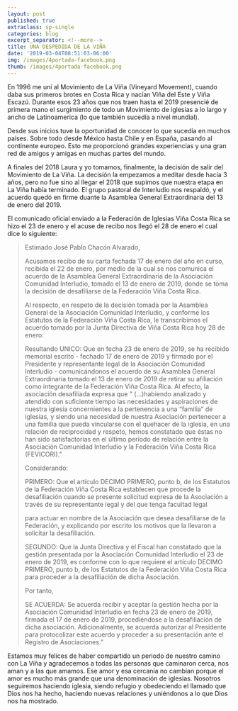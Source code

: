 ```yaml
---
layout: post
published: true
extraclass: sp-single
categories: blog
excerpt_separator: <!--more-->
title: UNA DESPEDIDA DE LA VIÑA
date: '2019-03-04T08:51:03-06:00'
img: /images/4portada-facebook.png
thumb: /images/4portada-facebook.png
---
```

En 1996 me uní al Movimiento de La Viña (Vineyard Movement), cuando daba sus primeros brotes en Costa Rica y nacían Viña del Este y Viña Escazú. Durante esos 23 años que nos traen hasta el 2019 presencié de primera mano el surgimiento de todo un Movimiento de iglesias a lo largo y ancho de Latinoamerica (lo que también sucedía a nivel mundial). 

<!--more-->

Desde sus inicios tuve la oportunidad de conocer lo que sucedía en muchos países. Sobre todo desde México hasta Chile y en España, pasando al continente europeo. Esto me proporcionó grandes experiencias y una gran red de amigos y amigas en muchas partes del mundo. 

A finales del 2018 Laura y yo tomamos, finalmente, la decisión de salir del Movimiento de La Viña. La decisión la empezamos a meditar desde hacía 3 años, pero no fue sino al llegar el 2018 que supimos que nuestra etapa en La Viña había terminado. El grupo pastoral de Interludio nos respaldó, y el acuerdo quedó en firme duante la Asamblea General Extraordinaria del 13 de enero del 2019. 

El comunicado oficial enviado a la Federación de Iglesias Viña Costa Rica se hizo el  23 de enero y el acuse de recibo nos llegó el 28 de enero el cual dice lo siguiente: 

> Estimado José Pablo Chacón Alvarado,
>
> Acusamos recibo de su carta fechada 17 de enero del año en curso, recibida el 22 de enero, por medio de la cual se nos comunica el acuerdo de la Asamblea General Extraordinaria de la Asociación Comunidad Interludio, tomado el 13 de enero de 2019, donde se toma la decisión de desafiliarse de la Federación Viña Costa Rica.
>
> Al respecto, en respeto de la decisión tomada por la Asamblea General de la Asociación Comunidad Interludio, y conforme los Estatutos de la Federación Viña Costa Rica, le transcribimos el acuerdo tomado por la Junta Directiva de Viña Costa Rica hoy 28 de enero:
>
> Resultando UNICO: Que en fecha 23 de enero de 2019, se ha recibido memorial escrito - fechado 17 de enero de 2019 y firmado por el Presidente y representante legal de la Asociación Comunidad Interludio - comunicándonos el acuerdo de su Asamblea General Extraordinaria tomado el 13 de enero de 2019 de retirar su afiliación como integrante de la Federación Viña Costa Rica. Al efecto, la asociación desafiliada expresa que " (...)habiendo analizado y atendido con suficiente tiempo las necesidades y aspiraciones de nuestra iglesia concernientes a la pertenencia a una “familia” de iglesias, y siendo una necesidad de nuestra Asociación pertenecer a una familia que pueda vincularse con el quehacer de la iglesia, en una relación de reciprocidad y respeto, hemos constatado que éstas no han sido satisfactorias en el último período de relación entre la Asociación Comunidad Interludio y la Federación Viña Costa Rica (FEVICORI)."
>
> Considerando:
>
> PRIMERO: Que el artículo DECIMO PRIMERO, punto b, de los Estatutos de la Federación Viña Costa Rica establecen que procede la desafiliación cuando se presente solicitud expresa de la Asociación a través de su representante legal y del que tenga facultad legal
>
> para actuar en nombre de la Asociación que desea desafiliarse de la Federación, y explicando por escrito los motivos que la llevaron a solicitar la desafiliación.
>
> SEGUNDO: Que la Junta Directiva y el Fiscal han constatado que la gestión presentada por la Asociación Comunidad Interludio el 23 de enero de 2019, es conforme con lo que requiere el artículo DECIMO PRIMERO, punto b, de los Estatutos de la Federación Viña Costa Rica para proceder a la desafiliación de dicha Asociación.
>
> Por tanto,
>
> SE ACUERDA: Se acuerda recibir y aceptar la gestión hecha por la Asociación Comunidad Interludio en fecha 23 de enero de 2019, firmada el 17 de enero de 2019, procediéndose a la desafiliación de dicha asociación. Adicionalmente, se acuerda autorizar al Presidente para protocolizar este acuerdo y proceder a su presentación ante el Registro de Asociaciones.”

Estamos muy felices de haber compartido un periodo de nuestro camino con La Viña y agradecemos a todas las personas que caminaron cerca, nos aman y a las que amamos. Ese amor y esa cercanía no cambian porque el amor es mucho más grande que una denominación de iglesias. Nosotros seguiremos haciendo iglesia, siendo refugio y obedeciendo el llamado que Dios nos ha hecho, haciendo nuevas relaciones y uniéndonos a lo que Dios nos ha mostrado.
